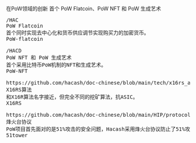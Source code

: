 在PoW领域的创新
首个 PoW Flatcoin、PoW NFT 和 PoW 生成艺术



<pre class="nav">
/HAC
PoW Flatcoin
首个同时实现去中心化和货币供应调节实现购买力的加密货币。
PoW-flatcoin

/HACD
PoW NFT 和 PoW 生成艺术
首个采用比特币PoW机制的NFT和生成艺术。
PoW-NFT

https://github.com/hacash/doc-chinese/blob/main/tech/x16rs_algorithm_description.md
X16RS算法
和X16R算法名字接近，但完全不同的挖矿算法，抗ASIC。
X16RS

https://github.com/hacash/doc-chinese/blob/main/HIP/protocol/PoW_of_avoid_51_percent_attack.md
烽火台协议
PoW项目首先面对的是51%攻击的安全问题，Hacash采用烽火台协议防止了51%攻击的发生。
51tower
</pre>
